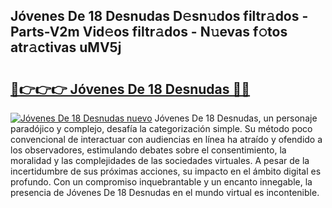 ## Jóvenes De 18 Desnudas D𝚎sn𝚞dos filtr𝚊dos - Parts-V2m Vid𝚎os filtr𝚊dos - N𝚞evas f𝚘tos atr𝚊ctivas uMV5j

# <h2><a href="http://mb47qu.tromn.icu/?c=J%c3%b3venes+De+18+Desnudas">🔗👉👉👉 Jóvenes De 18 Desnudas 🔗🔗</a></h2>

[![Jóvenes De 18 Desnudas nuevo](https://i.imgur.com/pEAQMta.gif)](http://mb47qu.tromn.icu/?c=J%c3%b3venes+De+18+Desnudas)
Jóvenes De 18 Desnudas, un personaje paradójico y complejo, desafía la categorización simple. Su método poco convencional de interactuar con audiencias en línea ha atraído y ofendido a los observadores, estimulando debates sobre el consentimiento, la moralidad y las complejidades de las sociedades virtuales. A pesar de la incertidumbre de sus próximas acciones, su impacto en el ámbito digital es profundo. Con un compromiso inquebrantable y un encanto innegable, la presencia de Jóvenes De 18 Desnudas en el mundo virtual es incontenible.
